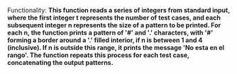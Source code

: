 Functionality: **This function reads a series of integers from standard input, where the first integer t represents the number of test cases, and each subsequent integer n represents the size of a pattern to be printed. For each n, the function prints a pattern of '#' and '.' characters, with '#' forming a border around a '.' filled interior, if n is between 1 and 4 (inclusive). If n is outside this range, it prints the message 'No esta en el rango'. The function repeats this process for each test case, concatenating the output patterns.**